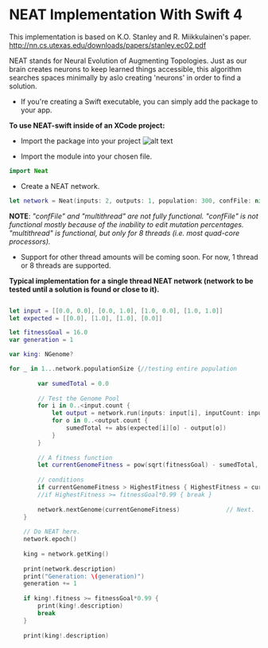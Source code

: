 # NEAT Implementation With Swift 4

This implementation is based on K.O. Stanley and R. Miikkulainen's paper.
  http://nn.cs.utexas.edu/downloads/papers/stanley.ec02.pdf
  
NEAT stands for Neural Evolution of Augmenting Topologies. Just as our brain creates neurons to keep learned things accessible, this algorithm searches spaces minimally by aslo creating 'neurons' in order to find a solution.





- If you're creating a Swift executable, you can simply add the package to your app.


**To use NEAT-swift inside of an XCode project:**

- Import the package into your project
![alt text](http://www.troydeville.com/wp-content/uploads/2018/06/neatImport.png)

- Import the module into your chosen file.
```Swift
import Neat
```

- Create a NEAT network.
```Swift
let network = Neat(inputs: 2, outputs: 1, population: 300, confFile: nil, multithread: false)
```
**NOTE**: *"confFile" and "multithread" are not fully functional.
  "confFile" is not functional mostly because of the inability to edit mutation percentages.
  "multithread" is functional, but only for 8 threads (i.e. most quad-core processors).*
  - Support for other thread amounts will be coming soon. For now, 1 thread or 8 threads are supported.
  

**Typical implementation for a single thread NEAT network (network to be tested until a solution is found or close to it).**
```Swift

let input = [[0.0, 0.0], [0.0, 1.0], [1.0, 0.0], [1.0, 1.0]]
let expected = [[0.0], [1.0], [1.0], [0.0]]

let fitnessGoal = 16.0
var generation = 1

var king: NGenome?

for _ in 1...network.populationSize {//testing entire population
        
        var sumedTotal = 0.0
        
        // Test the Genome Pool
        for i in 0..<input.count {
            let output = network.run(inputs: input[i], inputCount: inputs, outputCount: outputs)
            for o in 0..<output.count {
                sumedTotal += abs(expected[i][o] - output[o])
            }
        }
        
        // A fitness function
        let currentGenomeFitness = pow(sqrt(fitnessGoal) - sumedTotal, 2)       // Assign genome a fitness score from the test.
        
        // conditions
        if currentGenomeFitness > HighestFitness { HighestFitness = currentGenomeFitness }
        //if HighestFitness >= fitnessGoal*0.99 { break }
        
        network.nextGenome(currentGenomeFitness)             // Next.
    }
    
    // Do NEAT here.
    network.epoch()
    
    king = network.getKing()
    
    print(network.description)
    print("Generation: \(generation)")
    generation += 1
    
    if king!.fitness >= fitnessGoal*0.99 {
        print(king!.description)
        break
    }
    
    print(king!.description)
```

